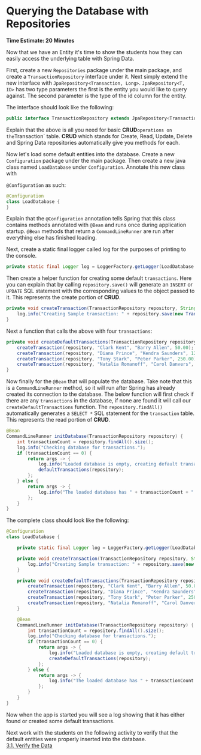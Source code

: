# Querying the Database with Repositories
**Time Estimate: 20 Minutes**

Now that we have an Entity it's time to show the students how they can easily access the underlying
table with Spring Data.

First, create a new `Repositories` package under the main package, and create a `TransactionRepository` interface
under it. Next simply extend the new interface with `JpaRepository<Transaction, Long>`. `JpaRepository<T, ID>`
has two type parameters the first is the entity you would like to query against.  The second parameter is
the type of the id column for the entity.

The interface should look like the following:
```java
public interface TransactionRepository extends JpaRepository<Transaction, Long> { }
```

Explain that the above is all you need for basic **CRUD**` operations on the `Transaction` table.
**CRUD** which stands for Create, Read, Update, Delete and Spring Data repositories automatically give
you methods for each.


Now let's load some default entities into the database. Create a new `Configuration` package under the main package.
Then create a new java class named `LoadDatabase` under `Configuration`. Annotate this new class with

`@Configuration` as such:
```java
@Configuration
class LoadDatabase {
}
```

Explain that the `@Configuration` annotation tells Spring that this class contains methods annotated with `@Bean` and
runs once during application startup. `@Bean` methods that return a `CommandLineRunner` are run after
everything else has finished loading.

Next, create a static final logger called log for the purposes of printing to the console.
```java
private static final Logger log = LoggerFactory.getLogger(LoadDatabase.class);
```
Then create a helper function for creating some default `transactions`. Here you can explain
that by calling `repository.save()` will generate an `INSERT` or `UPDATE` SQL statement with the corresponding
values to the object passed to it. This represents the create portion of **CRUD**.
```java
private void createTransaction(TransactionRepository repository, String sender, String recipient, double transactionValue) {
    log.info("Creating Sample transaction: " + repository.save(new Transaction(sender, recipient, transactionValue)));
}
```
Next a function that calls the above with four `transactions`:
```java
private void createDefaultTransactions(TransactionRepository repository) {
    createTransaction(repository, "Clark Kent", "Barry Allen", 50.00);
    createTransaction(repository, "Diana Prince", "Kendra Saunders", 125.50);
    createTransaction(repository, "Tony Stark", "Peter Parker", 250.00);
    createTransaction(repository, "Natalia Romanoff", "Carol Danvers", 37.75);
}
```

Now finally for the `@Bean` that will populate the database. Take note that this is a `CommandLineRunner`
method, so it will run after Spring has already created its connection to the database. The below function
will first check if there are any `transactions` in the database, if none are found it will call our
`createDefaultTransactions` function. The `repository.findAll()` automatically generates a `SELECT *` SQL statement
for the `transaction` table.  This represents the read portion of **CRUD**.

```java
@Bean
CommandLineRunner initDatabase(TransactionRepository repository) {
    int transactionCount = repository.findAll().size();
    log.info("Checking database for transactions.");
    if (transactionCount == 0) {
        return args -> {
            log.info("Loaded database is empty, creating default transactions.");
            defaultTransactions(repository);
        };
    } else {
        return args -> {
            log.info("The loaded database has " + transactionCount + " transactions.");
        };
    }
}
```


The complete class should look like the following:
```java 
@Configuration
class LoadDatabase {

    private static final Logger log = LoggerFactory.getLogger(LoadDatabase.class);

    private void createTransaction(TransactionRepository repository, String sender, String recipient, double transactionValue) {
        log.info("Creating Sample transaction: " + repository.save(new Transaction(sender, recipient, transactionValue)));
    }

    private void createDefaultTransactions(TransactionRepository repository) {
        createTransaction(repository, "Clark Kent", "Barry Allen", 50.00);
        createTransaction(repository, "Diana Prince", "Kendra Saunders", 125.50);
        createTransaction(repository, "Tony Stark", "Peter Parker", 250.00);
        createTransaction(repository, "Natalia Romanoff", "Carol Danvers", 37.75);
    }

    @Bean
    CommandLineRunner initDatabase(TransactionRepository repository) {
        int transactionCount = repository.findAll().size();
        log.info("Checking database for transactions.");
        if (transactionCount == 0) {
            return args -> {
                log.info("Loaded database is empty, creating default transactions.");
                createDefaultTransactions(repository);
            };
        } else {
            return args -> {
                log.info("The loaded database has " + transactionCount + " transactions.");
            };
        }
    } 
}
```

Now when the app is started you will see a log showing that it has either found or created some default
transactions.

Next work with the students on the following activity to verify that the default entities were properly
inserted into the database.  
[3.1. Verify the Data](../activies/3-1-sql.md)
